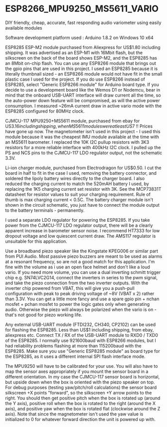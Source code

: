 # ESP8266_MPU9250_MS5611_VARIO
DIY friendly, cheap, accurate, fast responding audio variometer using easily available modules

Software development platform used : Arduino 1.8.2 on Windows 10 x64

ESP8285  ESP-M2 module purchased from Aliexpress for US$1.80 including shipping. It was advertised as an ESP-M1 with 16Mbit flash, but the silkscreen on the back of the board shows ESP-M2, and the ESP8285 has an 8Mbit on-chip flash. You can use any ESP8266 module that brings out the gpio pins that are used in this project. I used an ESP8285 because it is literally thumbnail sized - an ESP8266 module would not have fit in the small plastic case I used for the project. If you do use ESP8266 instead of ESP8285, select "Generic ESP8266 module" for Arduino board type. If you decide to use a development board like the Wemos D1 or Nodemcu, bear in mind that the onboard USB-UART interface will draw current all the time, so the auto-power down feature will be compromised, as will the active power consumption.  I measured ~26mA current draw in active vario mode with the ESP8285 configured for 80MHz clock. 

CJMCU-117 MPU9250+MS5611 module, purchased from ebay for US$3.16 including shipping, when MS5611 modules were at least US$7 !! Prices have gone up now. The magnetometer isn't used in this project - I used this module because it was the cheapest IMU module available at the time with an MS5611 barometer.  I replaced the 10K I2C pullup resistors with 3K3 resistors for a more reliable interface with 400kHz I2C clock. I pulled up the PS and NCS pins to the CJMCU-117 LDO regulator output, not the schematic 3.3V.

Li-ion charger module, purchased from Electrodragon for US$0.50.  I cut the board in half to fit in the case I used, removing the battery connector, and soldered the lipoly battery wires directly to the charger board. I also reduced the charging current to match the 520mAH battery I used, by replacing the 1K5 charging current set resistor with 3K. See the MCP73831T datasheet for resistor values to suit your charging requirement. Rule of thumb is max charging current < 0.5C. The battery charger module isn't shown in the circuit schematic, you just have to connect the module output to the battery terminals - permanently.

I used a separate LDO regulator for powering the ESP8285. If you take power from the CJMCU-117 LDO regulator output, there will be a clearly apparent increase in barometer sensor noise. I recommend HT7333 for low dropout voltage and low quiescent current draw. The AMS117 regulator is unsuitable for this application.

Use a broadband piezo speaker like the Kingstate KPEG006 or similar part from PUI Audio. Most passive piezo buzzers are meant to be used as alarms at a resonant frequency, so are not a good match for this application. I'm fine with the volume as i use an open face helmet and don't like a loud vario. If you need more volume, you can use a dual inverting schmitt trigger chip e.g. SN74LVC2G14, connect the inverters in series to the pwm signal, and take the piezo connection from the two inverter outputs. With the inverter chip powered from VBAT, this will give you a push-pull configuration with peak to peak driving voltage of ~8V (VBAT x 2) rather than 3.3V. You can get a little more fancy and use a spare gpio pin + nchan mosfet + pchan mosfet to power the logic gates only when generating audio. Otherwise the piezo will always be polarized when the vario is on - that's not good for piezo working life.

Any external USB-UART module (FTDI232, CH340, CP2102) can be used for flashing the ESP8285. Less than US$1 including shipping, from ebay, aliexpress etc. Connect TX / RX of the USB-UART module to RXD0 / TXD0 of the ESP8285. I normally use 921600baud with ESP8266 modules, but I had reliability problems flashing at more than 115200baud with the ESP8285. Make sure you use "Generic ESP8285 module" as board type for the ESP8285, as it uses a different internal SPI flash interface mode.

The MPU9250 will have to be calibrated for your use. You will also have to map the sensor axes appropriately if you mount the sensor board in a different orientation. In my case the CJMCU-117 sensor board is horizontal, but upside down when the box is oriented with the piezo speaker on top. For debug purposes (testing yaw/pitch/roll calculations) the sensor board silkscreen +X points "forward", so the silkscreen +Y arrow points to the right. You should then get positive pitch when the box is rotated up (around the Y axis), positive roll when the box is rotated to the right (around the X axis), and positive yaw when the box is rotated flat (clockwise around the Z axis). Note that since the magnetometer isn't used the yaw value is initialized to 0 for whatever forward direction the unit is powered up with. 
